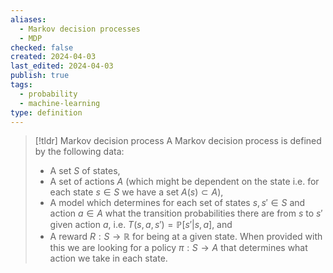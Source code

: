 ```yaml
---
aliases:
  - Markov decision processes
  - MDP
checked: false
created: 2024-04-03
last_edited: 2024-04-03
publish: true
tags:
  - probability
  - machine-learning
type: definition
---
```

>[!tldr] Markov decision process
>A Markov decision process is defined by the following data:
>- A set $S$ of states,
>- A set of actions $A$ (which might be dependent on the state i.e. for each state $s \in S$ we have a set $A(s) \subset A$),
>- A model which determines for each set of states $s,s' \in S$ and action $a \in A$ what the transition probabilities there are from $s$ to $s'$ given action $a$, i.e. $T(s, a, s') = \mathbb{P}[s' \vert s, a]$, and
>- A reward $R: S \rightarrow \mathbb{R}$ for being at a given state.
>When provided with this we are looking for a policy $\pi: S \rightarrow A$ that determines what action we take in each state.
